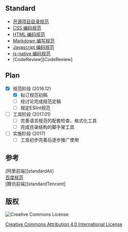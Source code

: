 ## Standard

* [开源项目目录规范][standardDirectory]
* [CSS 编码规范][standardCss]
* [HTML 编码规范][standardHtml]
* [Markdown 编写规范][standardMarkdown]
* [Javascript 编码规范][standardJavascript]
* [js-native 编码规范][standardJsNative]
* [CodeReview][CodeReview]

## Plan

- [X] 规范阶段 (2016.12)
    - [X] 拟订规范初稿
    - [ ] 经讨论完成规范定稿
    - [ ] 规定ESlint规范
- [ ] 工具阶段 (2017.01)
    - [ ] 完善语言规范的配套检查、格式化工具
    - [ ] 完成目录结构的脚手架工具
- [ ] 实施阶段 (2017)
    - [ ] 工具初步完善后逐步推广使用

## 参考
 
[阿里前端][standardAli]  
[百度规范][styleguide]  
[腾讯前端][standardTencent]  

## 版权

![Creative Commons License](http://i.creativecommons.org/l/by/4.0/88x31.png)

[Creative Commons Attribution 4.0 International License](http://creativecommons.org/licenses/by/4.0/)

[standardCss]:(./css.md)
[standardDirectory]:(./project.md)
[standardHtml]:(./html.md)
[standardJavascript]:(./javascript.md)
[standardJsNative]:(./jsNative)
[standardMarkdown]:(./markdown.md)
[styleguide]:https://github.com/fex-team/styleguide
